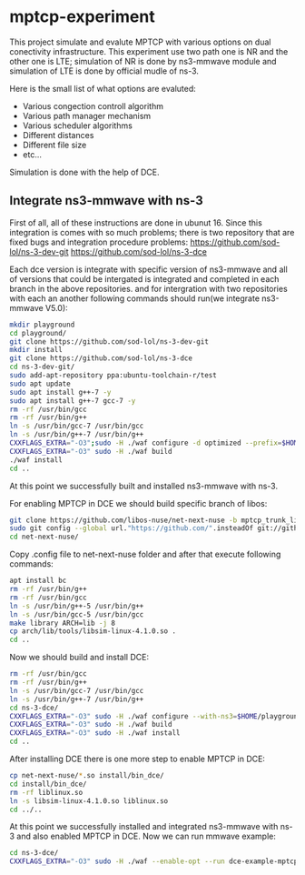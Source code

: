 # mptcp-experiment

This project simulate and evalute MPTCP with various options on dual conectivity infrastructure. This experiment use two path one is NR and the other one is LTE; simulation of NR is done by ns3-mmwave module and simulation of LTE is done by official mudle of ns-3.

Here is the small list of what options are evaluted:
* Various congection controll algorithm
* Various path manager mechanism
* Various scheduler algorithms
* Different distances
* Different file size
* etc...

Simulation is done with the help of DCE.

## Integrate ns3-mmwave with ns-3
First of all, all of these instructions are done in ubunut 16.
Since this integration is comes with so much problems; there is two repository that are fixed bugs and integration procedure problems:
https://github.com/sod-lol/ns-3-dev-git
https://github.com/sod-lol/ns-3-dce

Each dce version is integrate with specific version of ns3-mmwave and all of versions that could be intergated is integrated and completed in each branch in the above repositories. and for intergration with two repositories with each an another following commands should run(we integrate ns3-mmwave V5.0):

```bash
mkdir playground
cd playground/
git clone https://github.com/sod-lol/ns-3-dev-git
mkdir install
git clone https://github.com/sod-lol/ns-3-dce
cd ns-3-dev-git/
sudo add-apt-repository ppa:ubuntu-toolchain-r/test
sudo apt update
sudo apt install g++-7 -y
sudo apt install g++-7 gcc-7 -y
rm -rf /usr/bin/gcc
rm -rf /usr/bin/g++
ln -s /usr/bin/gcc-7 /usr/bin/gcc
ln -s /usr/bin/g++-7 /usr/bin/g++
CXXFLAGS_EXTRA="-O3";sudo -H ./waf configure -d optimized --prefix=$HOME/playground/install
CXXFLAGS_EXTRA="-O3" sudo -H ./waf build
./waf install
cd ..
```
At this point we successfully built and installed ns3-mmwave with ns-3.

For enabling MPTCP in DCE we should build specific branch of libos:
```bash
git clone https://github.com/libos-nuse/net-next-nuse -b mptcp_trunk_libos --depth=1
sudo git config --global url."https://github.com/".insteadOf git://github.com/
cd net-next-nuse/
```

Copy .config file to net-next-nuse folder and after that execute following commands:
```bash
apt install bc
rm -rf /usr/bin/g++
rm -rf /usr/bin/gcc
ln -s /usr/bin/g++-5 /usr/bin/g++
ln -s /usr/bin/gcc-5 /usr/bin/gcc
make library ARCH=lib -j 8
cp arch/lib/tools/libsim-linux-4.1.0.so .
cd ..
```

Now we should build and install DCE:
```bash
rm -rf /usr/bin/gcc
rm -rf /usr/bin/g++
ln -s /usr/bin/gcc-7 /usr/bin/gcc
ln -s /usr/bin/g++-7 /usr/bin/g++
cd ns-3-dce/
CXXFLAGS_EXTRA="-O3" sudo -H ./waf configure --with-ns3=$HOME/playground/install  --enable-opt --enable-kernel-stack=$HOME/playground/net-next-nuse/arch --prefix=$HOME/playground/install
CXXFLAGS_EXTRA="-O3" sudo -H ./waf build
CXXFLAGS_EXTRA="-O3" sudo -H ./waf install
cd ..
```

After installing DCE there is one more step to enable MPTCP in DCE:
```bash
cp net-next-nuse/*.so install/bin_dce/
cd install/bin_dce/
rm -rf liblinux.so
ln -s libsim-linux-4.1.0.so liblinux.so
cd ../..
```

At this point we successfully installed and integrated ns3-mmwave with ns-3 and also enabled MPTCP in DCE. Now we can run mmwave example:
```bash
cd ns-3-dce/
CXXFLAGS_EXTRA="-O3" sudo -H ./waf --enable-opt --run dce-example-mptcp-mmwave
```



